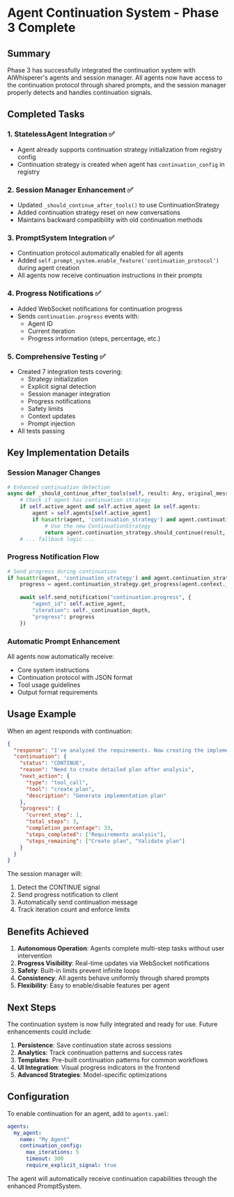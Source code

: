 # Agent Continuation System - Phase 3 Complete

## Summary

Phase 3 has successfully integrated the continuation system with AIWhisperer's agents and session manager. All agents now have access to the continuation protocol through shared prompts, and the session manager properly detects and handles continuation signals.

## Completed Tasks

### 1. StatelessAgent Integration ✅
- Agent already supports continuation strategy initialization from registry config
- Continuation strategy is created when agent has `continuation_config` in registry

### 2. Session Manager Enhancement ✅
- Updated `_should_continue_after_tools()` to use ContinuationStrategy
- Added continuation strategy reset on new conversations
- Maintains backward compatibility with old continuation methods

### 3. PromptSystem Integration ✅
- Continuation protocol automatically enabled for all agents
- Added `self.prompt_system.enable_feature('continuation_protocol')` during agent creation
- All agents now receive continuation instructions in their prompts

### 4. Progress Notifications ✅
- Added WebSocket notifications for continuation progress
- Sends `continuation.progress` events with:
  - Agent ID
  - Current iteration
  - Progress information (steps, percentage, etc.)

### 5. Comprehensive Testing ✅
- Created 7 integration tests covering:
  - Strategy initialization
  - Explicit signal detection
  - Session manager integration
  - Progress notifications
  - Safety limits
  - Context updates
  - Prompt injection
- All tests passing

## Key Implementation Details

### Session Manager Changes

```python
# Enhanced continuation detection
async def _should_continue_after_tools(self, result: Any, original_message: str) -> bool:
    # Check if agent has continuation strategy
    if self.active_agent and self.active_agent in self.agents:
        agent = self.agents[self.active_agent]
        if hasattr(agent, 'continuation_strategy') and agent.continuation_strategy:
            # Use the new ContinuationStrategy
            return agent.continuation_strategy.should_continue(result, original_message)
    # ... fallback logic ...
```

### Progress Notification Flow

```python
# Send progress during continuation
if hasattr(agent, 'continuation_strategy') and agent.continuation_strategy:
    progress = agent.continuation_strategy.get_progress(agent.context._context)
    
    await self.send_notification("continuation.progress", {
        "agent_id": self.active_agent,
        "iteration": self._continuation_depth,
        "progress": progress
    })
```

### Automatic Prompt Enhancement

All agents now automatically receive:
- Core system instructions
- Continuation protocol with JSON format
- Tool usage guidelines
- Output format requirements

## Usage Example

When an agent responds with continuation:

```json
{
  "response": "I've analyzed the requirements. Now creating the implementation plan.",
  "continuation": {
    "status": "CONTINUE",
    "reason": "Need to create detailed plan after analysis",
    "next_action": {
      "type": "tool_call",
      "tool": "create_plan",
      "description": "Generate implementation plan"
    },
    "progress": {
      "current_step": 1,
      "total_steps": 3,
      "completion_percentage": 33,
      "steps_completed": ["Requirements analysis"],
      "steps_remaining": ["Create plan", "Validate plan"]
    }
  }
}
```

The session manager will:
1. Detect the CONTINUE signal
2. Send progress notification to client
3. Automatically send continuation message
4. Track iteration count and enforce limits

## Benefits Achieved

1. **Autonomous Operation**: Agents complete multi-step tasks without user intervention
2. **Progress Visibility**: Real-time updates via WebSocket notifications
3. **Safety**: Built-in limits prevent infinite loops
4. **Consistency**: All agents behave uniformly through shared prompts
5. **Flexibility**: Easy to enable/disable features per agent

## Next Steps

The continuation system is now fully integrated and ready for use. Future enhancements could include:

1. **Persistence**: Save continuation state across sessions
2. **Analytics**: Track continuation patterns and success rates
3. **Templates**: Pre-built continuation patterns for common workflows
4. **UI Integration**: Visual progress indicators in the frontend
5. **Advanced Strategies**: Model-specific optimizations

## Configuration

To enable continuation for an agent, add to `agents.yaml`:

```yaml
agents:
  my_agent:
    name: "My Agent"
    continuation_config:
      max_iterations: 5
      timeout: 300
      require_explicit_signal: true
```

The agent will automatically receive continuation capabilities through the enhanced PromptSystem.